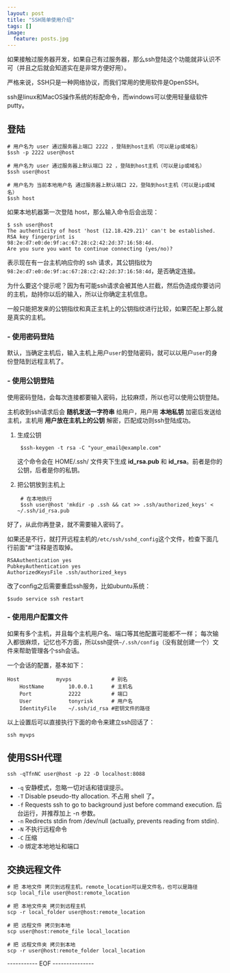 ```yaml
---
layout: post
title: "SSH简单使用介绍"
tags: []
image:
  feature: posts.jpg
---
```


如果接触过服务器开发，如果自己有过服务器，那么ssh登陆这个功能就非认识不可（并且之后就会知道实在是非常方便好用）。

严格来说，SSH只是一种网络协议，而我们常用的使用软件是OpenSSH。

ssh是linux和MacOS操作系统的标配命令，而windows可以使用轻量级软件putty。

## 登陆

    # 用户名为 user 通过服务器上端口 2222 ，登陆到host主机（可以是ip或域名）
    $ssh -p 2222 user@host
    
    # 用户名为 user 通过服务器上默认端口 22 ，登陆到host主机（可以是ip或域名）
    $ssh user@host
    
    # 用户名为 当前本地用户名 通过服务器上默认端口 22，登陆到host主机（可以是ip或域名）
    $ssh host
    
<!--break-->

如果本地机器第一次登陆 host，那么输入命令后会出现：

    $ ssh user@host
    The authenticity of host 'host (12.18.429.21)' can't be established.
    RSA key fingerprint is 98:2e:d7:e0:de:9f:ac:67:28:c2:42:2d:37:16:58:4d.
    Are you sure you want to continue connecting (yes/no)?

表示现在有一台主机响应你的 ssh 请求，其公钥指纹为`98:2e:d7:e0:de:9f:ac:67:28:c2:42:2d:37:16:58:4d`，是否确定连接。

为什么要这个提示呢？因为有可能ssh请求会被其他人拦截，然后伪造成你要访问的主机，劫持你以后的输入，所以让你确定主机信息。

一般只能把发来的公钥指纹和真正主机上的公钥指纹进行比较，如果匹配上那么就是真实的主机。

### - 使用密码登陆

默认，当确定主机后，输入主机上用户`user`的登陆密码，就可以以用户`user`的身份登陆到远程主机了。

### - 使用公钥登陆

使用密码登陆，会每次连接都要输入密码，比较麻烦，所以也可以使用公钥登陆。

主机收到ssh请求后会 **随机发送一字符串** 给用户，用户用 **本地私钥** 加密后发送给主机，主机用 **用户放在主机上的公钥** 解密，匹配成功则ssh登陆成功。

1. 生成公钥

        $ssh-keygen -t rsa -C "your_email@example.com"

    这个命令会在 HOME/.ssh/ 文件夹下生成 **id_rsa.pub** 和 **id_rsa**。前者是你的公钥，后者是你的私钥。

2. 把公钥放到主机上

        # 在本地执行
        $ssh user@host 'mkdir -p .ssh && cat >> .ssh/authorized_keys' < ~/.ssh/id_rsa.pub

好了，从此你再登录，就不需要输入密码了。

如果还是不行，就打开远程主机的`/etc/ssh/sshd_config`这个文件，检查下面几行前面"#"注释是否取掉。

    RSAAuthentication yes
    PubkeyAuthentication yes
    AuthorizedKeysFile .ssh/authorized_keys
    
改了config之后需要重启ssh服务，比如ubuntu系统：

    $sudo service ssh restart

### - 使用用户配置文件
如果有多个主机，并且每个主机用户名、端口等其他配置可能都不一样；
每次输入都很麻烦，记忆也不方面，所以ssh提供`~/.ssh/config`（没有就创建一个）文件来帮助管理各个ssh会话。

一个会话的配置，基本如下：

    Host            myvps             # 别名
        HostName        10.0.0.1      # 主机名
        Port            2222          # 端口
        User            tonyrisk      # 用户名
        IdentityFile    ~/.ssh/id_rsa #密钥文件的路径

以上设置后可以直接执行下面的命令来建立ssh回话了：

    ssh myvps

## 使用SSH代理

    ssh -qTfnNC user@host -p 22 -D localhost:8088

- `-q` 安静模式，忽略一切对话和错误提示。
- `-T` Disable pseudo-tty allocation. 不占用 shell 了。
- `-f` Requests ssh to go to background just before command execution. 后台运行，并推荐加上 -n 参数。
- `-n` Redirects stdin from /dev/null (actually, prevents reading from stdin).
- `-N` 不执行远程命令
- `-C` 压缩
- `-D` 绑定本地地址和端口

## 交换远程文件

    # 把 本地文件 拷贝到远程主机，remote_location可以是文件名，也可以是路径
    scp local_file user@host:remote_location

    # 把 本地文件夹 拷贝到远程主机
    scp -r local_folder user@host:remote_location

    # 把 远程文件 拷贝到本地
    scp user@host:remote_file local_location

    # 把 远程文件夹 拷贝到本地
    scp -r user@host:remote_folder local_location

----------- EOF ---------------
